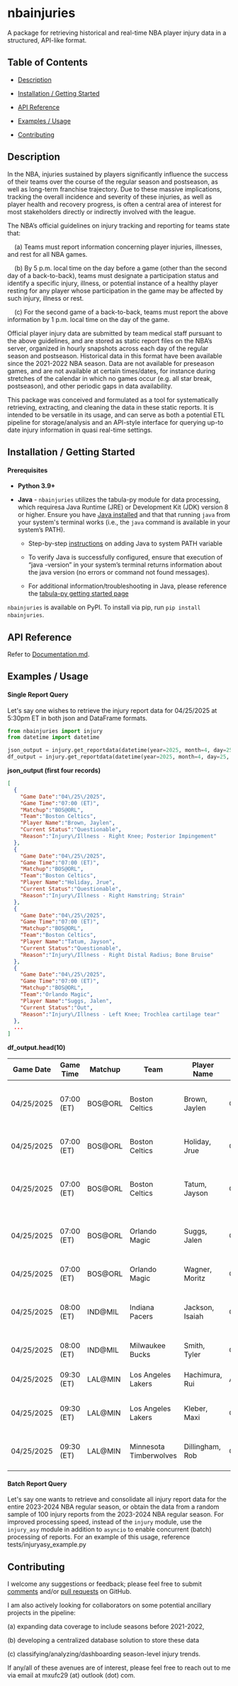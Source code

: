 # nbainjuries

A package for retrieving historical and real-time NBA player injury data in a structured, API-like format. 

## Table of Contents

- [Description](#description)

- [Installation / Getting Started](#installation--getting-started)

- [API Reference](#api-reference)

- [Examples / Usage](#examples--usage)

- [Contributing](#contributing)

## Description

In the NBA, injuries sustained by players significantly influence the success of their teams over the course of the regular season and postseason, as well as long-term franchise trajectory. Due to these massive implications, tracking the overall incidence and severity of these injuries, as well as player health and recovery progress, is often a central area of interest for most stakeholders directly or indirectly involved with the league.

The NBA’s official guidelines on injury tracking and reporting for teams state that:

    (a) Teams must report information concerning player injuries, illnesses, and rest for all NBA games.

    (b) By 5 p.m. local time on the day before a game (other than the second day of a back-to-back), teams must designate a participation status and identify a specific injury, illness, or potential instance of a healthy player resting for any player whose participation in the game may be affected by such injury, illness or rest.

    (c) For the second game of a back-to-back, teams must report the above information by 1 p.m. local time on the day of the game.

Official player injury data are submitted by team medical staff pursuant to the above guidelines, and are stored as static report files on the NBA’s server, organized in hourly snapshots across each day of the regular season and postseason. Historical data in this
format have been available since the 2021-2022 NBA season. Data are not available for preseason games, and are not available at certain times/dates, for instance during stretches of the calendar in which no games occur (e.g. all star break, postseason), and other periodic gaps in data availability.

This package was conceived and formulated as a tool for systematically retrieving, extracting, and cleaning the data in these static reports. It is intended to be versatile in its usage, and can serve as both a potential ETL pipeline for storage/analysis and an API-style interface for querying up-to date injury information in quasi real-time settings.

## Installation / Getting Started

#### Prerequisites

- **Python 3.9+**

- **Java** - `nbainjuries` utilizes the tabula-py module for data processing, which requiresa Java Runtime (JRE) or Development Kit (JDK) version 8 or higher. Ensure you have [Java installed](https://www.java.com/en/download/manual.jsp) and that that running `java` from your system's terminal works (i.e., the `java` command is available in your system’s PATH).
  
  - Step-by-step [instructions](https://www.baeldung.com/java-home-on-windows-mac-os-x-linux) on adding Java to system PATH variable
  
  - To verify Java is successfully configured, ensure that execution of “java -version” in your system’s terminal returns information about the java version (no errors or command not found messages).
  
  - For additional information/troubleshooting in Java, please reference the [tabula-py getting started page](https://tabula-py.readthedocs.io/en/latest/getting_started.html#requirements)

`nbainjuries` is available on PyPI. To install via pip, run `pip install nbainjuries`.

## API Reference

Refer to [Documentation.md](https://github.com/mxufc29/nbainjuries/blob/main/Documentation.md).

## Examples / Usage

#### Single Report Query

Let's say one wishes to retrieve the injury report data for 04/25/2025 at 5:30pm ET in both json and DataFrame formats.

```python
from nbainjuries import injury
from datetime import datetime

json_output = injury.get_reportdata(datetime(year=2025, month=4, day=25, hour=17, minute=30)) 
df_output = injury.get_reportdata(datetime(year=2025, month=4, day=25, hour=17, minute=30), return_df=True)
```

**json_output (first four records)**

```json
[
  {
    "Game Date":"04\/25\/2025",
    "Game Time":"07:00 (ET)",
    "Matchup":"BOS@ORL",
    "Team":"Boston Celtics",
    "Player Name":"Brown, Jaylen",
    "Current Status":"Questionable",
    "Reason":"Injury\/Illness - Right Knee; Posterior Impingement"
  },
  {
    "Game Date":"04\/25\/2025",
    "Game Time":"07:00 (ET)",
    "Matchup":"BOS@ORL",
    "Team":"Boston Celtics",
    "Player Name":"Holiday, Jrue",
    "Current Status":"Questionable",
    "Reason":"Injury\/Illness - Right Hamstring; Strain"
  },
  {
    "Game Date":"04\/25\/2025",
    "Game Time":"07:00 (ET)",
    "Matchup":"BOS@ORL",
    "Team":"Boston Celtics",
    "Player Name":"Tatum, Jayson",
    "Current Status":"Questionable",
    "Reason":"Injury\/Illness - Right Distal Radius; Bone Bruise"
  },
  {
    "Game Date":"04\/25\/2025",
    "Game Time":"07:00 (ET)",
    "Matchup":"BOS@ORL",
    "Team":"Orlando Magic",
    "Player Name":"Suggs, Jalen",
    "Current Status":"Out",
    "Reason":"Injury\/Illness - Left Knee; Trochlea cartilage tear"
  },
  ...
]
```

**df_output.head(10)**

| Game Date  | Game Time  | Matchup | Team                   | Player Name     | Current Status | Reason                                              |
| ---------- | ---------- | ------- | ---------------------- | --------------- | -------------- | --------------------------------------------------- |
| 04/25/2025 | 07:00 (ET) | BOS@ORL | Boston Celtics         | Brown, Jaylen   | Questionable   | Injury/Illness - Right Knee; Posterior Impingement  |
| 04/25/2025 | 07:00 (ET) | BOS@ORL | Boston Celtics         | Holiday, Jrue   | Questionable   | Injury/Illness - Right Hamstring; Strain            |
| 04/25/2025 | 07:00 (ET) | BOS@ORL | Boston Celtics         | Tatum, Jayson   | Questionable   | Injury/Illness - Right Distal Radius; Bone Bruise   |
| 04/25/2025 | 07:00 (ET) | BOS@ORL | Orlando Magic          | Suggs, Jalen    | Out            | Injury/Illness - Left Knee; Trochlea cartilage tear |
| 04/25/2025 | 07:00 (ET) | BOS@ORL | Orlando Magic          | Wagner, Moritz  | Out            | Injury/Illness - Left Knee; Torn ACL                |
| 04/25/2025 | 08:00 (ET) | IND@MIL | Indiana Pacers         | Jackson, Isaiah | Out            | Injury/Illness - Right Achilles Tendon; Tear        |
| 04/25/2025 | 08:00 (ET) | IND@MIL | Milwaukee Bucks        | Smith, Tyler    | Questionable   | Injury/Illness - Left Ankle; Sprain                 |
| 04/25/2025 | 09:30 (ET) | LAL@MIN | Los Angeles Lakers     | Hachimura, Rui  | Available      | Injury/Illness - Custom; Facemask                   |
| 04/25/2025 | 09:30 (ET) | LAL@MIN | Los Angeles Lakers     | Kleber, Maxi    | Out            | Injury/Illness - Right Foot; Surgery Recovery       |
| 04/25/2025 | 09:30 (ET) | LAL@MIN | Minnesota Timberwolves | Dillingham, Rob | Out            | Injury/Illness - Right Ankle; Sprain                |

#### Batch Report Query

Let's say one wants to retrieve and consolidate all injury report data for the entire 2023-2024 NBA regular season, or obtain the data from a random sample of 100 injury reports from the 2023-2024 NBA regular season. For improved processing speed, instead of the `injury` module, use the `injury_asy` module in addition to `asyncio` to enable concurrent (batch) processing of reports. For an example of this usage, reference tests/injuryasy_example.py

## Contributing

I welcome any suggestions or feedback; please feel free to submit [comments](https://github.com/mxufc29/nbainjuries/issues) and/or [pull requests](https://github.com/mxufc29/nbainjuries/pulls) on GitHub.

I am also actively looking for collaborators on some potential ancillary projects in the pipeline:

(a) expanding data coverage to include seasons before 2021-2022,

(b) developing a centralized database solution to store these data

(c) classifying/analyzing/dashboarding season-level injury trends.

If any/all of these avenues are of interest, please feel free to reach out to me via email at mxufc29 (at) outlook (dot) com.
